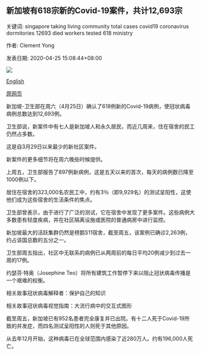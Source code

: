 ## 新加坡有618宗新的Covid-19案件，共计12,693宗

关键词: singapore taking living community total cases covid19 coronavirus dormitories 12693 died workers tested 618 ministry

作者: Clement Yong

发表日期: 2020-04-25 15:08:44+08:00

![](https://www.straitstimes.com/sites/default/files/styles/x_large/public/articles/2020/04/25/hzdorm0425.jpg?itok=-QV8BQb0)

[English](618%20new%20Covid-19%20cases%20in%20Singapore%2C%20taking%20total%20to%2012%2C693.md)

[原网页](https://www.straitstimes.com/singapore/618-new-covid-19-cases-taking-total-to-12693)

新加坡-卫生部在周六（4月25日）确认了618例新的Covid-19病例，使冠状病毒病例总数达到12,693例。

卫生部说，新案件中有七人是新加坡人和永久居民，而近几周来，住在宿舍的民工仍然占多数。

这是自3月29日以来最少的新社区案件。

新案件的更多细节将在周六晚些时候提供。

上周五，卫生部报告了897例新病例，这是五天以来的首次，每天的病例数已降至1000例以下。

居住在宿舍的323,000名农民工中，约有3％（即9,929名）的测试呈阳性，这使他们成为这些宿舍的生活条件的焦点。

卫生部曾表示，由于进行了广泛的测试，它在宿舍中发现了更多案件。这些病例大多数患有轻度疾病，并在社区隔离设施或医院的普通病房中进行监控。

新加坡最大的活跃集群仍然是榜鹅S11宿舍，截至周五，该案例已确诊2,263例，约占该国总数的五分之一。

卫生部周五指出，社区中无联系的病例已从两周前的每日平均20例减少到过去一周的17例。

约瑟芬·特奥（Josephine Teo）将所有建筑工作暂停下来以阻止冠状病毒传播是一个艰难的权衡。

相关故事冠状病毒解释者：保护自己的知识

相关故事冠状病毒视觉指南：大流行病中的交互式图形

截至周五，新加坡已有952名患者完全康复并已出院。有十二人死于Covid-19所致的并发症，而四名测试呈阳性的人则死于其他原因。

从去年12月开始，这种病毒已在全球范围内感染了近280万人。约有196,000人死亡。